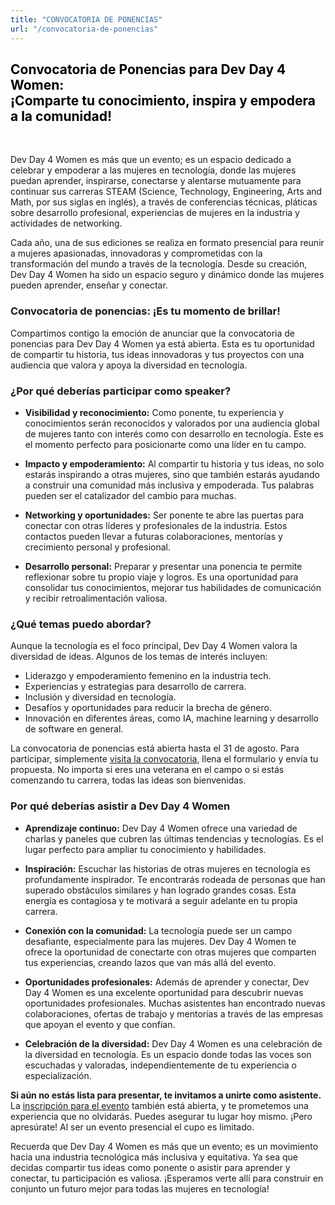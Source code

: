 ```yaml
---
title: "CONVOCATORIA DE PONENCIAS"
url: "/convocatoria-de-ponencias"
---
```


<h2 class="text-center" style="color: black;">Convocatoria de Ponencias para Dev Day 4 Women: <br>¡Comparte tu conocimiento, inspira y empodera a la comunidad!</h2>

<br>

Dev Day 4 Women es más que un evento; es un espacio dedicado a celebrar y empoderar a las mujeres en tecnología, donde las mujeres puedan aprender, inspirarse, conectarse y alentarse mutuamente para continuar sus carreras STEAM (Science, Technology, Engineering, Arts and Math, por sus siglas en inglés), a través de conferencias técnicas, pláticas sobre desarrollo profesional, experiencias de mujeres en la industria y actividades de networking.

Cada año, una de sus ediciones se realiza en formato presencial para reunir a mujeres apasionadas, innovadoras y comprometidas con la transformación del mundo a través de la tecnología. Desde su creación, Dev Day 4 Women ha sido un espacio seguro y dinámico donde las mujeres pueden aprender, enseñar y conectar.

### Convocatoria de ponencias: ¡Es tu momento de brillar!

Compartimos contigo la emoción de anunciar que la convocatoria de ponencias para Dev Day 4 Women ya está abierta. Esta es tu oportunidad de compartir tu historia, tus ideas innovadoras y tus proyectos con una audiencia que valora y apoya la diversidad en tecnología.

### ¿Por qué deberías participar como speaker?

* **Visibilidad y reconocimiento:** Como ponente, tu experiencia y conocimientos serán reconocidos y valorados por una audiencia global de mujeres tanto con interés como con desarrollo en tecnología. Este es el momento perfecto para posicionarte como una líder en tu campo.

* **Impacto y empoderamiento:** Al compartir tu historia y tus ideas, no solo estarás inspirando a otras mujeres, sino que también estarás ayudando a construir una comunidad más inclusiva y empoderada. Tus palabras pueden ser el catalizador del cambio para muchas.

* **Networking y oportunidades:** Ser ponente te abre las puertas para conectar con otras líderes y profesionales de la industria. Estos contactos pueden llevar a futuras colaboraciones, mentorías y crecimiento personal y profesional.

* **Desarrollo personal:** Preparar y presentar una ponencia te permite reflexionar sobre tu propio viaje y logros. Es una oportunidad para consolidar tus conocimientos, mejorar tus habilidades de comunicación y recibir retroalimentación valiosa.

### ¿Qué temas puedo abordar?

Aunque la tecnología es el foco principal, Dev Day 4 Women valora la diversidad de ideas. Algunos de los temas de interés incluyen:

* Liderazgo y empoderamiento femenino en la industria tech.
* Experiencias y estrategias para desarrollo de carrera.
* Inclusión y diversidad en tecnología.
* Desafíos y oportunidades para reducir la brecha de género.
* Innovación en diferentes áreas, como IA, machine learning y desarrollo de software en general.

La convocatoria de ponencias está abierta hasta el 31 de agosto. Para participar, simplemente [visita la convocatoria](https://convoca.dev/dev-day-4-women-octubre-2024/cfp), llena el formulario y envía tu propuesta. No importa si eres una veterana en el campo o si estás comenzando tu carrera, todas las ideas son bienvenidas.

### Por qué deberías asistir a Dev Day 4 Women

* **Aprendizaje continuo:** Dev Day 4 Women ofrece una variedad de charlas y paneles que cubren las últimas tendencias y tecnologías. Es el lugar perfecto para ampliar tu conocimiento y habilidades.

* **Inspiración:** Escuchar las historias de otras mujeres en tecnología es profundamente inspirador. Te encontrarás rodeada de personas que han superado obstáculos similares y han logrado grandes cosas. Esta energía es contagiosa y te motivará a seguir adelante en tu propia carrera.

* **Conexión con la comunidad:** La tecnología puede ser un campo desafiante, especialmente para las mujeres. Dev Day 4 Women te ofrece la oportunidad de conectarte con otras mujeres que comparten tus experiencias, creando lazos que van más allá del evento.

* **Oportunidades profesionales:** Además de aprender y conectar, Dev Day 4 Women es una excelente oportunidad para descubrir nuevas oportunidades profesionales. Muchas asistentes han encontrado nuevas colaboraciones, ofertas de trabajo y mentorías a través de las empresas que apoyan el evento y que confían.

* **Celebración de la diversidad:** Dev Day 4 Women es una celebración de la diversidad en tecnología. Es un espacio donde todas las voces son escuchadas y valoradas, independientemente de tu experiencia o especialización.

**Si aún no estás lista para presentar, te invitamos a unirte como asistente.** La [inscripción para el evento](https://devday4w.com/registro/) también está abierta, y te prometemos una experiencia que no olvidarás. Puedes asegurar tu lugar hoy mismo. ¡Pero apresúrate! Al ser un evento presencial el cupo es limitado.

Recuerda que Dev Day 4 Women es más que un evento; es un movimiento hacia una industria tecnológica más inclusiva y equitativa. Ya sea que decidas compartir tus ideas como ponente o asistir para aprender y conectar, tu participación es valiosa. ¡Esperamos verte allí para construir en conjunto un futuro mejor para todas las mujeres en tecnología!
